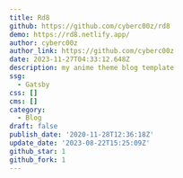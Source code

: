 ```yaml
---
title: Rd8
github: https://github.com/cyberc00z/rd8
demo: https://rd8.netlify.app/
author: cyberc00z
author_link: https://github.com/cyberc00z
date: 2023-11-27T04:33:12.648Z
description: my anime theme blog template
ssg:
  - Gatsby
css: []
cms: []
category:
  - Blog
draft: false
publish_date: '2020-11-28T12:36:18Z'
update_date: '2023-08-22T15:25:09Z'
github_star: 1
github_fork: 1
---
```

